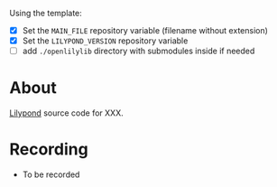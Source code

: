 Using the template:
- [x] Set the `MAIN_FILE` repository variable (filename without extension)
- [x] Set the `LILYPOND_VERSION` repository variable
- [ ] add `./openlilylib` directory with submodules inside if needed

# About

[Lilypond](https://lilypond.org/) source code for XXX.

# Recording

- To be recorded
